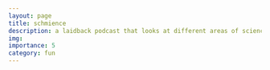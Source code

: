 ```yaml
---
layout: page
title: schmience
description: a laidback podcast that looks at different areas of science
img:
importance: 5
category: fun
---
```



